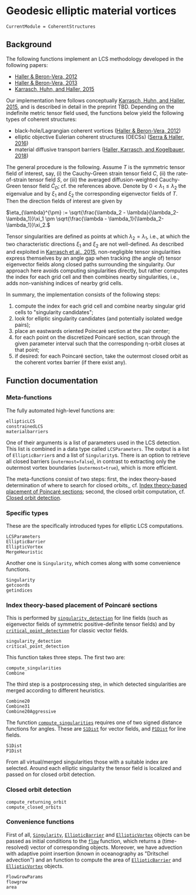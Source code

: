 # Geodesic elliptic material vortices

```@meta
CurrentModule = CoherentStructures
```

## Background

The following functions implement an LCS methodology developed in the following papers:

* [Haller & Beron-Vera, 2012](https://doi.org/10.1016/j.physd.2012.06.012)
* [Haller & Beron-Vera, 2013](https://doi.org/10.1017/jfm.2013.391)
* [Karrasch, Huhn, and Haller, 2015](https://doi.org/10.1098/rspa.2014.0639)

Our implementation here follows conceptually [Karrasch, Huhn, and Haller, 2015](https://doi.org/10.1098/rspa.2014.0639),
and is described in detail in the preprint TBD.
Depending on the indefinite metric tensor field used, the functions below yield
the following types of coherent structures:

* black-hole/Lagrangian coherent vortices ([Haller & Beron-Vera, 2012](https://doi.org/10.1017/jfm.2013.391))
* elliptic objective Eulerian coherent structures (OECSs) ([Serra & Haller, 2016](https://doi.org/10.1063/1.4951720))
* material diffusive transport barriers ([Haller, Karrasch, and Kogelbauer, 2018](https://doi.org/10.1073/pnas.1720177115))

The general procedure is the following. Assume $T$ is the symmetric tensor field
of interest, say, (i) the Cauchy-Green strain tensor field $C$, (ii) the
rate-of-strain tensor field $S$, or (iii) the averaged diffusion-weighted
Cauchy-Green tensor field $\bar{C}_D$; cf. the references above. Denote by
$0<\lambda_1\leq\lambda_2$ the eigenvalue and by $\xi_1$ and $\xi_2$ the
corresponding eigenvector fields of $T$. Then the direction fields of interest
are given by

$\eta_{\lambda}^{\pm} := \sqrt{\frac{\lambda_2 - \lambda}{\lambda_2-\lambda_1}}\xi_1 \pm \sqrt{\frac{\lambda - \lambda_1}{\lambda_2-\lambda_1}}\xi_2.$

Tensor singularities are defined as points at which $\lambda_2=\lambda_1$, i.e.,
at which the two characteristic directions $\xi_1$ and $\xi_2$ are not
well-defined. As described and exploited in
[Karrasch et al., 2015](https://doi.org/10.1098/rspa.2014.0639),
non-negligible tensor singularities express themselves by an angle gap when
tracking (the angle of) tensor eigenvector fields along closed paths surrounding
the singularity. Our approach here avoids computing singularities directly, but
rather computes the index for each grid cell and then combines nearby
singularities, i.e., adds non-vanishing indices of nearby grid cells.

In summary, the implementation consists of the following steps:

   1. compute the index for each grid cell and combine nearby singular grid cells
      to "singularity candidates";
   2. look for elliptic singularity candidates (and potentially isolated wedge
      pairs);
   3. place an eastwards oriented Poincaré section at the pair center;
   4. for each point on the discretized Poincaré section, scan through the given
      parameter interval such that the corresponding η-orbit closes at that point;
   5. if desired: for each Poincaré section, take the outermost closed orbit as
      the coherent vortex barrier (if there exist any).

## Function documentation

### Meta-functions

The fully automated high-level functions are:

```@docs
ellipticLCS
constrainedLCS
materialbarriers
```

One of their arguments is a list of parameters used in the LCS detection. This
list is combined in a data type called `LCSParameters`. The output is a list of
`EllipticBarrier`s and a list of `Singularity`s. There is an option to retrieve
all closed barriers (`outermost=false`), in contrast to extracting only the outermost
vortex boundaries (`outermost=true`), which is more efficient.

The meta-functions consist of two steps: first, the index
theory-based determination of where to search for closed orbits,, cf.
[Index theory-based placement of Poincaré sections](@ref); second, the
closed orbit computation, cf. [Closed orbit detection](@ref).

### Specific types

These are the specifically introduced types for elliptic LCS computations.

```@docs
LCSParameters
EllipticBarrier
EllipticVortex
MergeHeuristic
```

Another one is `Singularity`, which comes along with some convenience functions.

```@docs
Singularity
getcoords
getindices
```

### Index theory-based placement of Poincaré sections

This is performed by [`singularity_detection`](@ref) for line fields
(such as eigenvector fields of symmetric positive-definite tensor fields) and by
[`critical_point_detection`](@ref) for classic vector fields.

```@docs
singularity_detection
critical_point_detection
```

This function takes three steps. The first two are:

```@docs
compute_singularities
Combine
```

The third step is a postprocessing step, in which detected singularities are
merged according to different heuristics.

```@docs
Combine20
Combine31
Combine20Aggressive
```

The function [`compute_singularities`](@ref) requires one of two signed distance
functions for angles. These are [`S1Dist`](@ref) for vector fields, and
[`P1Dist`](@ref) for line fields.

```@docs
S1Dist
P1Dist
```

From all virtual/merged singularities those with a suitable index are selected.
Around each elliptic singularity the tensor field is localized and passed on for
closed orbit detection.

### Closed orbit detection

```@docs
compute_returning_orbit
compute_closed_orbits
```

### Convenience functions

First of all, [`Singularity`](@ref), [`EllipticBarrier`](@ref) and [`EllipticVortex`](@ref)
objects can be passed as initial conditions to the [`flow`](@ref) function, which returns
a (time-resolved) vector of corresponding objects. Moreover, we have advection with
adaptive point insertion (known in oceanography as "Dritschel advection") and an function
to compute the area of [`EllipticBarrier`](@ref) and [`EllipticVortex`](@ref) objects.

```@docs
FlowGrowParams
flowgrow
area
```

